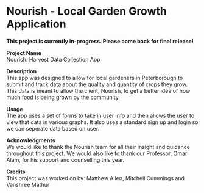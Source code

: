 # Nourish - Local Garden Growth Application

**This project is currently in-progress. Please come back for final release!**

**Project Name** <br>
Nourish: Harvest Data Collection App

**Description** <br>
This app was designed to allow for local gardeners in Peterborough to submit and track data about the quality and quantity of crops they grow. This data is meant to allow the client, Nourish, to get a better idea of how much food is being grown by the community.

**Usage** <br>
The app uses a set of forms to take in user info and then allows the user to view that data in various graphs. It also uses a standard sign up and login so we can seperate data based on user.

**Acknowledgments** <br>
We would like to thank the Nourish team for all their insight and guidance throughout this project. We would also like to thank our Professor, Omar Alam, for his support and counselling this year.

**Credits** <br>
This project was worked on by: Matthew Allen, Mitchell Cummings and Vanshree Mathur
